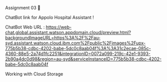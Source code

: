 Assignment 03 🎯





ChatBot link for Appolo Hospital Assistant !





ChatBot Web URL : https://web-chat.global.assistant.watson.appdomain.cloud/preview.html?backgroundImageURL=https%3A%2F%2Fau-syd.assistant.watson.cloud.ibm.com%2Fpublic%2Fimages%2Fupx-775b5b38-cdbc-4202-babe-5dc0c8aab04f%3A%3A31c2ecae-085c-4360-88e5-2a74d1fc2251&integrationID=0072a099-219c-42e1-9393-2b90a4dc0d98&region=au-syd&serviceInstanceID=775b5b38-cdbc-4202-babe-5dc0c8aab04f







Working with Cloud Storage

